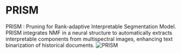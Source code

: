 # PRISM
PRISM : Pruning for Rank-adaptive Interpretable Segmentation Model. PRISM integrates NMF in a neural structure to automatically extracts interpretable components from multispectral images, enhancing text binarization of historical documents.
![PRISM](https://github.com/user-attachments/assets/393a160a-99d4-4c3f-a9ce-a33b21e25924)
